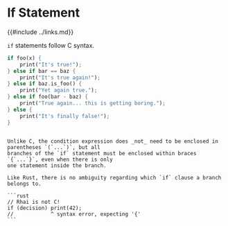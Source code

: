 If Statement
============

{{#include ../links.md}}

`if` statements follow C syntax.

```rust
if foo(x) {
    print("It's true!");
} else if bar == baz {
    print("It's true again!");
} else if baz.is_foo() {
    print("Yet again true.");
} else if foo(bar - baz) {
    print("True again... this is getting boring.");
} else {
    print("It's finally false!");
}
```

~~~admonish warning.small "Braces are mandatory"

Unlike C, the condition expression does _not_ need to be enclosed in parentheses `(`...`)`, but all
branches of the `if` statement must be enclosed within braces `{`...`}`, even when there is only
one statement inside the branch.

Like Rust, there is no ambiguity regarding which `if` clause a branch belongs to.

```rust
// Rhai is not C!
if (decision) print(42);
//            ^ syntax error, expecting '{'
```
~~~
